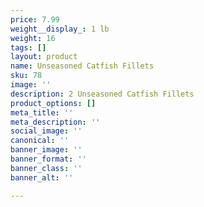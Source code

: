 ```yaml
---
price: 7.99
weight__display_: 1 lb
weight: 16
tags: []
layout: product
name: Unseasoned Catfish Fillets
sku: 78
image: ''
description: 2 Unseasoned Catfish Fillets
product_options: []
meta_title: ''
meta_description: ''
social_image: ''
canonical: ''
banner_image: ''
banner_format: ''
banner_class: ''
banner_alt: ''

---
```

